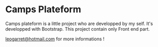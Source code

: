# Camps Plateform

Camps plateform is a little project who are developped by my self.
It's developped with Bootstrap.
This project contain only Front end part.

leogarret@hotmail.com for more informations !
